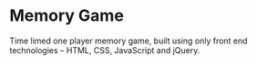# Memory Game
Time limed one player memory game, built using only front end technologies – HTML, CSS, JavaScript and jQuery.